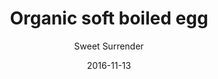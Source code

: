 ---
title: 'Organic soft boiled egg'
description: ""
color: '#ffffff'
price: '10'
meta:
    id: 4cb80cacddbc660e4a705a83c1a61994ecfab7d0
    parentId: f20f57fa9c3d8bff0902cfb33f350091a3a48d51
    language: en
date: '2016-11-13'
author: 'Sweet Surrender'
---